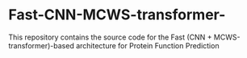 # Fast-CNN-MCWS-transformer-
This repository contains the source code for the Fast (CNN + MCWS-transformer)-based architecture for Protein Function Prediction
